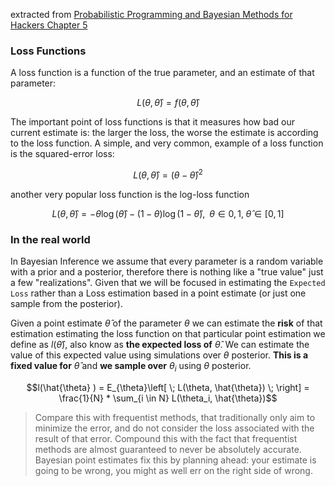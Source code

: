 extracted from  [Probabilistic Programming and Bayesian Methods for Hackers Chapter 5][1]

### Loss Functions 
A loss function is a function of the true parameter, and an estimate of that parameter:

$$L( \theta, \hat{\theta} ) = f( \theta, \hat{\theta} )$$

The important point of loss functions is that it measures how bad our current estimate is: the larger the loss, the worse the estimate is according to the loss function. A simple, and very common, example of a loss function is the squared-error loss:

$$L( \theta, \hat{\theta} ) = ( \theta -  \hat{\theta} )^2$$

another very popular loss function is the log-loss function

$$L( \theta, \hat{\theta} ) = -\theta\log( \hat{\theta} ) - (1- \theta)\log( 1 - \hat{\theta} ), \; \; \theta \in {0,1}, \; \hat{\theta} \in [0,1]$$

### In the real world 

In Bayesian Inference we assume that every parameter is a random variable with a prior and a posterior, therefore there is nothing like a "true value" just a few "realizations". Given that we will be focused in estimating the `Expected Loss` rather than a Loss estimation based in a point estimate (or just one sample from the posterior).

Given a point estimate $\hat{\theta}$ of the parameter $\theta$ we can estimate the **risk** of that estimation estimating the loss function on that particular point estimation we define as $l(\hat{\theta})$, also know as **the expected loss of** $\hat{\theta}$. We can estimate the value of this expected value using simulations over $\theta$ posterior. **This is a fixed value for** $\hat{\theta}$ and **we sample over** $\theta_i$ using $\theta$ posterior.

$$l(\hat{\theta} ) = E_{\theta}\left[ \; L(\theta, \hat{\theta}) \; \right] = \frac{1}{N} * \sum_{i \in N} L(\theta_i, \hat{\theta})$$

> Compare this with frequentist methods, that traditionally only aim to minimize the error, and do not consider the loss associated with the result of that error. Compound this with the fact that frequentist methods are almost guaranteed to never be absolutely accurate. Bayesian point estimates fix this by planning ahead: your estimate is going to be wrong, you might as well err on the right side of wrong.




[//]: # (References)
[1]: <https://nbviewer.org/github/CamDavidsonPilon/Probabilistic-Programming-and-Bayesian-Methods-for-Hackers/blob/master/Chapter5_LossFunctions/Ch5_LossFunctions_PyMC3.ipynb#Loss-Functions>